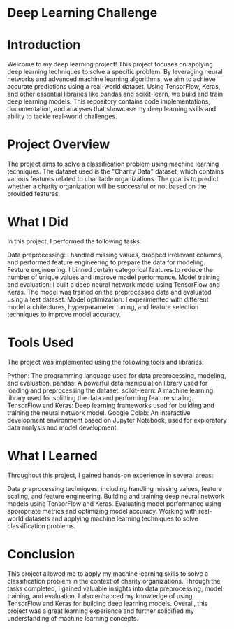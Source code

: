 # Deep Learning Challenge

# Introduction
Welcome to my deep learning project! This project focuses on applying deep learning techniques to solve a specific problem. By leveraging neural networks and advanced machine learning algorithms, we aim to achieve accurate predictions using a real-world dataset. Using TensorFlow, Keras, and other essential libraries like pandas and scikit-learn, we build and train deep learning models. This repository contains code implementations, documentation, and analyses that showcase my deep learning skills and ability to tackle real-world challenges.

# Project Overview
The project aims to solve a classification problem using machine learning techniques. The dataset used is the "Charity Data" dataset, which contains various features related to charitable organizations. The goal is to predict whether a charity organization will be successful or not based on the provided features.

# What I Did
In this project, I performed the following tasks:

Data preprocessing: I handled missing values, dropped irrelevant columns, and performed feature engineering to prepare the data for modeling.
Feature engineering: I binned certain categorical features to reduce the number of unique values and improve model performance.
Model training and evaluation: I built a deep neural network model using TensorFlow and Keras. The model was trained on the preprocessed data and evaluated using a test dataset.
Model optimization: I experimented with different model architectures, hyperparameter tuning, and feature selection techniques to improve model accuracy.

# Tools Used
The project was implemented using the following tools and libraries:

Python: The programming language used for data preprocessing, modeling, and evaluation.
pandas: A powerful data manipulation library used for loading and preprocessing the dataset.
scikit-learn: A machine learning library used for splitting the data and performing feature scaling.
TensorFlow and Keras: Deep learning frameworks used for building and training the neural network model.
Google Colab: An interactive development environment based on Jupyter Notebook, used for exploratory data analysis and model development.

# What I Learned
Throughout this project, I gained hands-on experience in several areas:

Data preprocessing techniques, including handling missing values, feature scaling, and feature engineering.
Building and training deep neural network models using TensorFlow and Keras.
Evaluating model performance using appropriate metrics and optimizing model accuracy.
Working with real-world datasets and applying machine learning techniques to solve classification problems.

# Conclusion
This project allowed me to apply my machine learning skills to solve a classification problem in the context of charity organizations. Through the tasks completed, I gained valuable insights into data preprocessing, model training, and evaluation. I also enhanced my knowledge of using TensorFlow and Keras for building deep learning models. Overall, this project was a great learning experience and further solidified my understanding of machine learning concepts.
